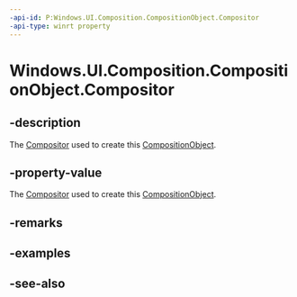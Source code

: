 ```yaml
---
-api-id: P:Windows.UI.Composition.CompositionObject.Compositor
-api-type: winrt property
---
```


<!-- Property syntax
public Windows.UI.Composition.Compositor Compositor { get; }
-->

# Windows.UI.Composition.CompositionObject.Compositor

## -description
The [Compositor](compositor.md) used to create this [CompositionObject](compositionobject.md).



## -property-value
The [Compositor](compositor.md) used to create this [CompositionObject](compositionobject.md).

## -remarks

## -examples

## -see-also
